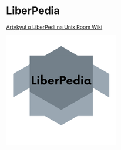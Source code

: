 # LiberPedia
<a href="http://unix-room.ct8.pl/wiki/doku.php?id=liberpedia">Artykyuł o LiberPedi na Unix Room Wiki</a>

<img src="image/logo.png" width="300" height="300">
